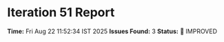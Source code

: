 # Iteration 51 Report
**Time:** Fri Aug 22 11:52:34 IST 2025
**Issues Found:** 3
**Status:** 🔧 IMPROVED
